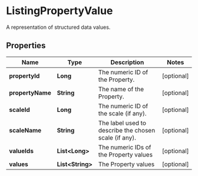 

# ListingPropertyValue

A representation of structured data values.

## Properties

| Name | Type | Description | Notes |
|------------ | ------------- | ------------- | -------------|
|**propertyId** | **Long** | The numeric ID of the Property. |  [optional] |
|**propertyName** | **String** | The name of the Property. |  [optional] |
|**scaleId** | **Long** | The numeric ID of the scale (if any). |  [optional] |
|**scaleName** | **String** | The label used to describe the chosen scale (if any). |  [optional] |
|**valueIds** | **List&lt;Long&gt;** | The numeric IDs of the Property values |  [optional] |
|**values** | **List&lt;String&gt;** | The Property values |  [optional] |



